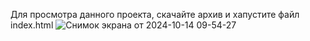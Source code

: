Для просмотра данного проекта, скачайте архив и хапустите файл index.html
![Снимок экрана от 2024-10-14 09-54-27](https://github.com/user-attachments/assets/a533fe9d-51d0-4549-a66f-1d2960a47368)
